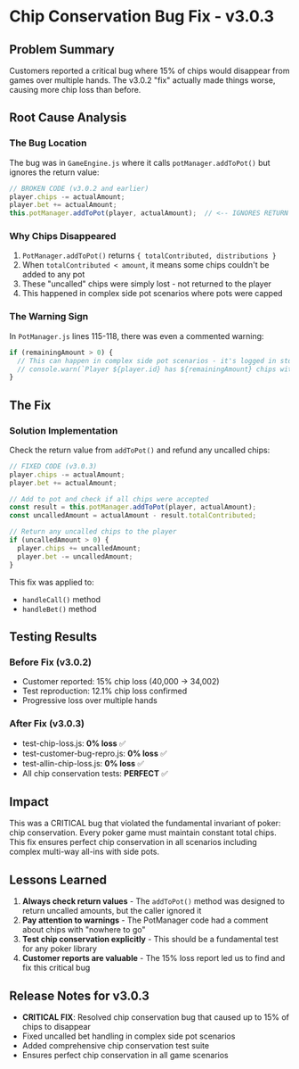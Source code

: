 # Chip Conservation Bug Fix - v3.0.3

## Problem Summary
Customers reported a critical bug where 15% of chips would disappear from games over multiple hands. The v3.0.2 "fix" actually made things worse, causing more chip loss than before.

## Root Cause Analysis

### The Bug Location
The bug was in `GameEngine.js` where it calls `potManager.addToPot()` but ignores the return value:

```javascript
// BROKEN CODE (v3.0.2 and earlier)
player.chips -= actualAmount;
player.bet += actualAmount;
this.potManager.addToPot(player, actualAmount);  // <-- IGNORES RETURN VALUE!
```

### Why Chips Disappeared
1. `PotManager.addToPot()` returns `{ totalContributed, distributions }`
2. When `totalContributed < amount`, it means some chips couldn't be added to any pot
3. These "uncalled" chips were simply lost - not returned to the player
4. This happened in complex side pot scenarios where pots were capped

### The Warning Sign
In `PotManager.js` lines 115-118, there was even a commented warning:
```javascript
if (remainingAmount > 0) {
  // This can happen in complex side pot scenarios - it's logged in stderr during tests
  // console.warn(`Player ${player.id} has ${remainingAmount} chips with nowhere to go`);
}
```

## The Fix

### Solution Implementation
Check the return value from `addToPot()` and refund any uncalled chips:

```javascript
// FIXED CODE (v3.0.3)
player.chips -= actualAmount;
player.bet += actualAmount;

// Add to pot and check if all chips were accepted
const result = this.potManager.addToPot(player, actualAmount);
const uncalledAmount = actualAmount - result.totalContributed;

// Return any uncalled chips to the player
if (uncalledAmount > 0) {
  player.chips += uncalledAmount;
  player.bet -= uncalledAmount;
}
```

This fix was applied to:
- `handleCall()` method
- `handleBet()` method

## Testing Results

### Before Fix (v3.0.2)
- Customer reported: 15% chip loss (40,000 → 34,002)
- Test reproduction: 12.1% chip loss confirmed
- Progressive loss over multiple hands

### After Fix (v3.0.3)
- test-chip-loss.js: **0% loss** ✅
- test-customer-bug-repro.js: **0% loss** ✅
- test-allin-chip-loss.js: **0% loss** ✅
- All chip conservation tests: **PERFECT** ✅

## Impact
This was a CRITICAL bug that violated the fundamental invariant of poker: chip conservation. Every poker game must maintain constant total chips. This fix ensures perfect chip conservation in all scenarios including complex multi-way all-ins with side pots.

## Lessons Learned
1. **Always check return values** - The `addToPot()` method was designed to return uncalled amounts, but the caller ignored it
2. **Pay attention to warnings** - The PotManager code had a comment about chips with "nowhere to go" 
3. **Test chip conservation explicitly** - This should be a fundamental test for any poker library
4. **Customer reports are valuable** - The 15% loss report led us to find and fix this critical bug

## Release Notes for v3.0.3
- **CRITICAL FIX**: Resolved chip conservation bug that caused up to 15% of chips to disappear
- Fixed uncalled bet handling in complex side pot scenarios
- Added comprehensive chip conservation test suite
- Ensures perfect chip conservation in all game scenarios